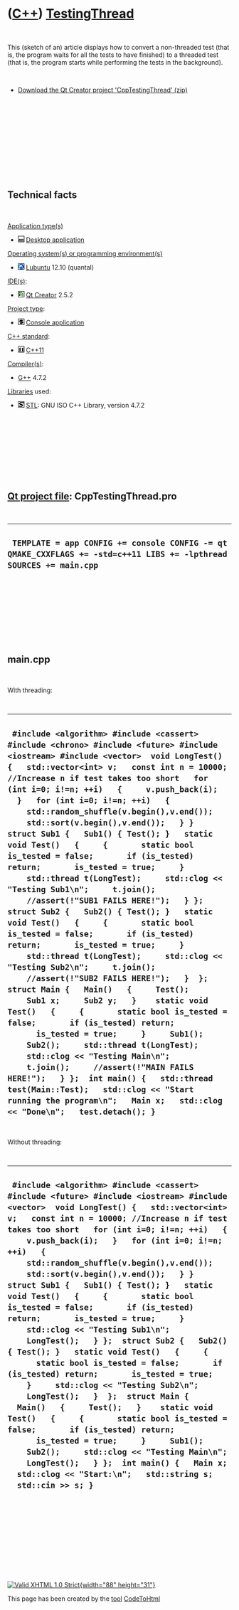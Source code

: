



 

 

 

 

 

([C++](Cpp.htm)) [TestingThread](CppTestingThread.htm)
======================================================

 

This (sketch of an) article displays how to convert a non-threaded test
(that is, the program waits for all the tests to have finished) to a
threaded test (that is, the program starts while performing the tests in
the background).

 

-   [Download the Qt Creator project
    'CppTestingThread' (zip)](CppTestingThread.htm)

 

 

 

 

 

 

Technical facts
---------------

 

[Application type(s)](CppApplication.htm)

-   ![Desktop](PicDesktop.png) [Desktop
    application](CppDesktopApplication.htm)

[Operating system(s) or programming environment(s)](CppOs.htm)

-   ![Lubuntu](PicLubuntu.png) [Lubuntu](CppLubuntu.htm) 12.10 (quantal)

[IDE(s)](CppIde.htm):

-   ![Qt Creator](PicQtCreator.png) [Qt Creator](CppQtCreator.htm) 2.5.2

[Project type](CppQtProjectType.htm):

-   ![console](PicConsole.png) [Console
    application](CppConsoleApplication.htm)

[C++ standard](CppStandard.htm):

-   ![C++11](PicCpp11.png) [C++11](Cpp11.htm)

[Compiler(s)](CppCompiler.htm):

-   [G++](CppGpp.htm) 4.7.2

[Libraries](CppLibrary.htm) used:

-   ![STL](PicStl.png) [STL](CppStl.htm): GNU ISO C++ Library, version
    4.7.2

 

 

 

 

 

[Qt project file](CppQtProjectFile.htm): CppTestingThread.pro
-------------------------------------------------------------

 

  ---------------------------------------------------------------------------------------------------------------------
  ` TEMPLATE = app CONFIG += console CONFIG -= qt QMAKE_CXXFLAGS += -std=c++11 LIBS += -lpthread SOURCES += main.cpp`
  ---------------------------------------------------------------------------------------------------------------------

 

 

 

 

 

main.cpp
--------

 

With threading:

 

  --------------------------------------------------------------------------------------------------------------------------------------------------------------------------------------------------------------------------------------------------------------------------------------------------------------------------------------------------------------------------------------------------------------------------------------------------------------------------------------------------------------------------------------------------------------------------------------------------------------------------------------------------------------------------------------------------------------------------------------------------------------------------------------------------------------------------------------------------------------------------------------------------------------------------------------------------------------------------------------------------------------------------------------------------------------------------------------------------------------------------------------------------------------------------------------------------------------------------------------------------------------------------------------------------------------------------------------------------------------------------------------------------------------------------------------------------------------------------------------------------
  ` #include <algorithm> #include <cassert> #include <chrono> #include <future> #include <iostream> #include <vector>  void LongTest() {   std::vector<int> v;   const int n = 10000; //Increase n if test takes too short   for (int i=0; i!=n; ++i)   {     v.push_back(i);   }   for (int i=0; i!=n; ++i)   {     std::random_shuffle(v.begin(),v.end());     std::sort(v.begin(),v.end());   } }  struct Sub1 {   Sub1() { Test(); }   static void Test()   {     {       static bool is_tested = false;       if (is_tested) return;       is_tested = true;     }     std::thread t(LongTest);     std::clog << "Testing Sub1\n";     t.join();     //assert(!"SUB1 FAILS HERE!");   } };  struct Sub2 {   Sub2() { Test(); }   static void Test()   {     {       static bool is_tested = false;       if (is_tested) return;       is_tested = true;     }     std::thread t(LongTest);     std::clog << "Testing Sub2\n";     t.join();     //assert(!"SUB2 FAILS HERE!");   }  };  struct Main {   Main()   {     Test();     Sub1 x;     Sub2 y;   }    static void Test()   {     {       static bool is_tested = false;       if (is_tested) return;       is_tested = true;     }     Sub1();     Sub2();     std::thread t(LongTest);     std::clog << "Testing Main\n";     t.join();     //assert(!"MAIN FAILS HERE!");   } };  int main() {   std::thread test(Main::Test);   std::clog << "Start running the program\n";   Main x;   std::clog << "Done\n";   test.detach(); }`
  --------------------------------------------------------------------------------------------------------------------------------------------------------------------------------------------------------------------------------------------------------------------------------------------------------------------------------------------------------------------------------------------------------------------------------------------------------------------------------------------------------------------------------------------------------------------------------------------------------------------------------------------------------------------------------------------------------------------------------------------------------------------------------------------------------------------------------------------------------------------------------------------------------------------------------------------------------------------------------------------------------------------------------------------------------------------------------------------------------------------------------------------------------------------------------------------------------------------------------------------------------------------------------------------------------------------------------------------------------------------------------------------------------------------------------------------------------------------------------------------------

 

Without threading:

 

  ---------------------------------------------------------------------------------------------------------------------------------------------------------------------------------------------------------------------------------------------------------------------------------------------------------------------------------------------------------------------------------------------------------------------------------------------------------------------------------------------------------------------------------------------------------------------------------------------------------------------------------------------------------------------------------------------------------------------------------------------------------------------------------------------------------------------------------------------------------------------------------------------------------------------------------------------------------------------------------------------------------------------------------------------------------------------------------------------------------------------------------------------------------------------------------------------------
  ` #include <algorithm> #include <cassert> #include <future> #include <iostream> #include <vector>  void LongTest() {   std::vector<int> v;   const int n = 10000; //Increase n if test takes too short   for (int i=0; i!=n; ++i)   {     v.push_back(i);   }   for (int i=0; i!=n; ++i)   {     std::random_shuffle(v.begin(),v.end());     std::sort(v.begin(),v.end());   } }  struct Sub1 {   Sub1() { Test(); }   static void Test()   {     {       static bool is_tested = false;       if (is_tested) return;       is_tested = true;     }     std::clog << "Testing Sub1\n";     LongTest();   } };  struct Sub2 {   Sub2() { Test(); }   static void Test()   {     {       static bool is_tested = false;       if (is_tested) return;       is_tested = true;     }     std::clog << "Testing Sub2\n";     LongTest();   }  };  struct Main {   Main()   {     Test();   }    static void Test()   {     {       static bool is_tested = false;       if (is_tested) return;       is_tested = true;     }     Sub1();     Sub2();     std::clog << "Testing Main\n";     LongTest();   } };  int main() {   Main x;   std::clog << "Start:\n";   std::string s;   std::cin >> s; }`
  ---------------------------------------------------------------------------------------------------------------------------------------------------------------------------------------------------------------------------------------------------------------------------------------------------------------------------------------------------------------------------------------------------------------------------------------------------------------------------------------------------------------------------------------------------------------------------------------------------------------------------------------------------------------------------------------------------------------------------------------------------------------------------------------------------------------------------------------------------------------------------------------------------------------------------------------------------------------------------------------------------------------------------------------------------------------------------------------------------------------------------------------------------------------------------------------------------

 

 

 

 

 





 

[![Valid XHTML 1.0 Strict](valid-xhtml10.png){width="88"
height="31"}](http://validator.w3.org/check?uri=referer)

This page has been created by the [tool](Tools.htm)
[CodeToHtml](ToolCodeToHtml.htm)
